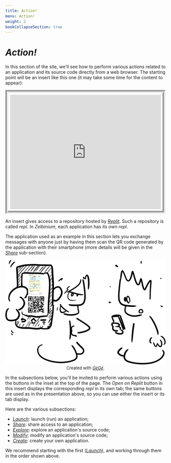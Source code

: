 ```yaml
---
title: Action!
menu: Action!
weight: 2
bookCollapseSection: true
---
```


# *Action!*

In this section of the site, we'll see how to perform various actions related to an application and its source code directly from a web browser. The starting point will be an insert like this one (it may take some time for the content to appear):

<div style="display: flex;">
<iframe style="margin: auto; border: groove 10px; padding: 5px;" src="https://replit.com/@Zelbinium/Messages?embed=true" width="500" height="360"></iframe>
</div>

An insert gives access to a repository hosted by [*Replit*](../resources/replit/). Such a repository is called *repl*. In *Zelbinium*, each application has its own *repl*.

The application used as an example in this section lets you exchange messages with anyone just by having them scan the QR code generated by the application with their smartphone (more details will be given in the [*Share*](./share) sub-section).

<div style="width: 100%; text-align: center">
    <img style="margin: auto;" src="./Action.png">
    <div style="font-size: small;">
        <span>Created with </span>
        <a href="https://framalab.org/gknd-creator/" target="_blank">
            <em>GéGé</em></a><span>.</span>
    </div>
</div>


In the subsections below, you'll be invited to perform various actions using the buttons in the inset at the top of the page. The *Open on Replit* button in this insert displays the corresponding *repl* in its own tab; the same buttons are used as in the presentation above, so you can use either the insert or its tab display.

Here are the various subsections:

- [*Launch*](./launch): launch (run) an application;
- [*Share*](./share): share access to an application;
- [*Explore*](./explore): explore an application's source code;
- [*Modify*](./modify): modify an application's source code;
- [*Create*](./create): create your own application.

We recommend starting with the first ([*Launch*](./launch)), and working through them in the order shown above.